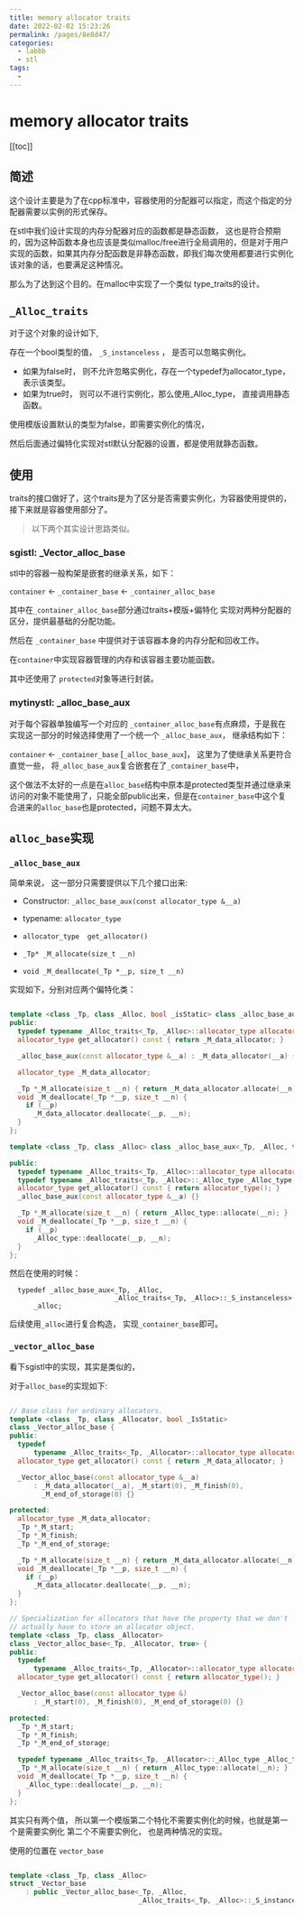 ```yaml
---
title: memory allocator traits
date: 2022-02-02 15:23:26
permalink: /pages/8e8d47/
categories:
  - labbb
  - stl
tags:
  - 
---
```

# memory allocator traits 

[[toc]]

## 简述 

这个设计主要是为了在cpp标准中，容器使用的分配器可以指定，而这个指定的分配器需要以实例的形式保存。

在stl中我们设计实现的内存分配器对应的函数都是静态函数， 这也是符合预期的，因为这种函数本身也应该是类似malloc/free进行全局调用的，但是对于用户实现的函数，如果其内存分配函数是非静态函数，即我们每次使用都要进行实例化该对象的话，也要满足这种情况。



那么为了达到这个目的。在malloc中实现了一个类似 type_traits的设计。

## `_Alloc_traits` 

对于这个对象的设计如下, 

存在一个bool类型的值，  `_S_instanceless` ， 是否可以忽略实例化。

* 如果为false时， 则不允许忽略实例化，存在一个typedef为allocator_type， 表示该类型。
* 如果为true时， 则可以不进行实例化，那么使用_Alloc_type， 直接调用静态函数。

使用模版设置默认的类型为false，即需要实例化的情况，

然后后面通过偏特化实现对stl默认分配器的设置，都是使用就静态函数。

## 使用

traits的接口做好了，这个traits是为了区分是否需要实例化，为容器使用提供的，接下来就是容器使用部分了。

>  以下两个其实设计思路类似。

### sgistl: _Vector_alloc_base

stl中的容器一般构架是嵌套的继承关系，如下：

`container` <- `_container_base` <- `_container_alloc_base`

其中在`_container_alloc_base`部分通过traits+模版+偏特化 实现对两种分配器的区分，提供最基础的分配功能。

然后在 `_container_base` 中提供对于该容器本身的内存分配和回收工作。

在`container`中实现容器管理的内存和该容器主要功能函数。

其中还使用了 `protected`对象等进行封装。

###  mytinystl: _alloc_base_aux

对于每个容器单独编写一个对应的 `_container_alloc_base`有点麻烦，于是我在实现这一部分的时候选择使用了一个统一个 `_alloc_base_aux`， 继承结构如下：

`container` <- `_container_base` [`_alloc_base_aux`]， 这里为了使继承关系更符合直觉一些， 将`_alloc_base_aux`复合嵌套在了`_container_base`中，

这个做法不太好的一点是在`alloc_base`结构中原本是protected类型并通过继承来访问的对象不能使用了，只能全部public出来，但是在`container_base`中这个复合进来的`alloc_base`也是protected，问题不算太大。

## `alloc_base`实现

### `_alloc_base_aux`

简单来说， 这一部分只需要提供以下几个接口出来: 

* Constructor: `_alloc_base_aux(const allocator_type &__a)`

* typename: `allocator_type `
* `allocator_type  get_allocator()` 
* `_Tp* _M_allocate(size_t __n)` 
* `void _M_deallocate(_Tp *__p, size_t __n)` 

实现如下，分别对应两个偏特化类：

```cpp

template <class _Tp, class _Alloc, bool _isStatic> class _alloc_base_aux {
public:
  typedef typename _Alloc_traits<_Tp, _Alloc>::allocator_type allocator_type;
  allocator_type get_allocator() const { return _M_data_allocator; }

  _alloc_base_aux(const allocator_type &__a) : _M_data_allocator(__a) {}

  allocator_type _M_data_allocator;

  _Tp *_M_allocate(size_t __n) { return _M_data_allocator.allocate(__n); }
  void _M_deallocate(_Tp *__p, size_t __n) {
    if (__p)
      _M_data_allocator.deallocate(__p, __n);
  }
};

template <class _Tp, class _Alloc> class _alloc_base_aux<_Tp, _Alloc, true> {

public:
  typedef typename _Alloc_traits<_Tp, _Alloc>::allocator_type allocator_type;
  typedef typename _Alloc_traits<_Tp, _Alloc>::_Alloc_type _Alloc_type;
  allocator_type get_allocator() const { return allocator_type(); }
  _alloc_base_aux(const allocator_type &__a) {}

  _Tp *_M_allocate(size_t __n) { return _Alloc_type::allocate(__n); }
  void _M_deallocate(_Tp *__p, size_t __n) {
    if (__p)
      _Alloc_type::deallocate(__p, __n);
  }
};
```

然后在使用的时候：

```
  typedef _alloc_base_aux<_Tp, _Alloc,
                          _Alloc_traits<_Tp, _Alloc>::_S_instanceless>
      _alloc;
```

后续使用`_alloc`进行复合构造， 实现`_container_base`即可。

### `_vector_alloc_base` 

看下sgistl中的实现，其实是类似的， 

对于`alloc_base`的实现如下:

```cpp

// Base class for ordinary allocators.
template <class _Tp, class _Allocator, bool _IsStatic>
class _Vector_alloc_base {
public:
  typedef
      typename _Alloc_traits<_Tp, _Allocator>::allocator_type allocator_type;
  allocator_type get_allocator() const { return _M_data_allocator; }

  _Vector_alloc_base(const allocator_type &__a)
      : _M_data_allocator(__a), _M_start(0), _M_finish(0),
        _M_end_of_storage(0) {}

protected:
  allocator_type _M_data_allocator;
  _Tp *_M_start;
  _Tp *_M_finish;
  _Tp *_M_end_of_storage;

  _Tp *_M_allocate(size_t __n) { return _M_data_allocator.allocate(__n); }
  void _M_deallocate(_Tp *__p, size_t __n) {
    if (__p)
      _M_data_allocator.deallocate(__p, __n);
  }
};

// Specialization for allocators that have the property that we don't
// actually have to store an allocator object.
template <class _Tp, class _Allocator>
class _Vector_alloc_base<_Tp, _Allocator, true> {
public:
  typedef
      typename _Alloc_traits<_Tp, _Allocator>::allocator_type allocator_type;
  allocator_type get_allocator() const { return allocator_type(); }

  _Vector_alloc_base(const allocator_type &)
      : _M_start(0), _M_finish(0), _M_end_of_storage(0) {}

protected:
  _Tp *_M_start;
  _Tp *_M_finish;
  _Tp *_M_end_of_storage;

  typedef typename _Alloc_traits<_Tp, _Allocator>::_Alloc_type _Alloc_type;
  _Tp *_M_allocate(size_t __n) { return _Alloc_type::allocate(__n); }
  void _M_deallocate(_Tp *__p, size_t __n) {
    _Alloc_type::deallocate(__p, __n);
  }
};
```

其实只有两个值， 所以第一个模版第二个特化不需要实例化的时候，也就是第一个是需要实例化 第二个不需要实例化， 也是两种情况的实现。

使用的位置在 `vector_base`

```cpp

template <class _Tp, class _Alloc>
struct _Vector_base
    : public _Vector_alloc_base<_Tp, _Alloc,
                                _Alloc_traits<_Tp, _Alloc>::_S_instanceless> {}
```

